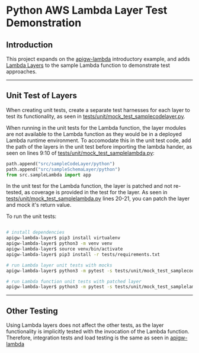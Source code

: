 # Python AWS Lambda Layer Test Demonstration

## Introduction

This project expands on the [apigw-lambda](../apigw-lambda/README.md) introductory example, and adds [Lambda Layers](https://docs.aws.amazon.com/lambda/latest/dg/invocation-layers.html) to the sample Lambda function to demonstrate test approaches.

---

## Unit Test of Layers

When creating unit tests, create a separate test harnesses for each layer to test its functionality, as seen in [tests/unit/mock_test_samplecodelayer.py](tests/unit/mock_test_samplecodelayer.py).  

When running in the unit tests for the Lambda function, the layer modules are not available to the Lambda function as they would be in a deployed Lambda runtime environment.  To accomodate this in the unit test code, add the path of the layers in the unit test before importing the lambda hander, as seen on lines 9:10 of [tests/unit/mock_test_samplelambda.py](tests/unit/mock_test_samplelambda.py#L9-L10):

```python
path.append("src/sampleCodeLayer/python")
path.append("src/sampleSchemaLayer/python")
from src.sampleLambda import app
```

In the unit test for the Lambda function, the layer is patched and not re-tested, as coverage is provided in the test for the layer.  As seen in [tests/unit/mock_test_samplelambda.py](tests/unit/mock_test_samplelambda.py#L20-L21) lines 20-21, you can patch the layer and mock it's return value.

To run the unit tests:

```bash

# install dependencies
apigw-lambda-layer$ pip3 install virtualenv
apigw-lambda-layer$ python3 -m venv venv
apigw-lambda-layer$ source venv/bin/activate
apigw-lambda-layer$ pip3 install -r tests/requirements.txt

# run Lambda layer unit tests with mocks
apigw-lambda-layer$ python3 -m pytest -s tests/unit/mock_test_samplecodelayer.py -v

# run Lambda function unit tests with patched layer
apigw-lambda-layer$ python3 -m pytest -s tests/unit/mock_test_samplelambda.py -v
```

---

## Other Testing

Using Lambda layers does not affect the other tests, as the layer functionality is implicitly tested with the invocation of the Lambda function. 
Therefore, integration tests and load testing is the same as seen in [apigw-lambda](../apigw-lambda)
